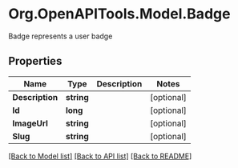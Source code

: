 # Org.OpenAPITools.Model.Badge
Badge represents a user badge

## Properties

Name | Type | Description | Notes
------------ | ------------- | ------------- | -------------
**Description** | **string** |  | [optional] 
**Id** | **long** |  | [optional] 
**ImageUrl** | **string** |  | [optional] 
**Slug** | **string** |  | [optional] 

[[Back to Model list]](../README.md#documentation-for-models) [[Back to API list]](../README.md#documentation-for-api-endpoints) [[Back to README]](../README.md)

